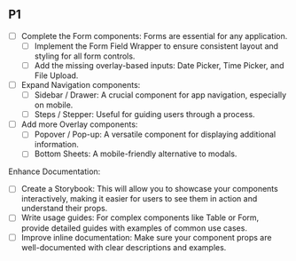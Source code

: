 ## P1
- [ ] Complete the Form components: Forms are essential for any application.
    - [ ] Implement the Form Field Wrapper to ensure consistent layout and styling for all form controls.
    - [ ] Add the missing overlay-based inputs: Date Picker, Time Picker, and File Upload.
- [ ] Expand Navigation components:
    - [ ] Sidebar / Drawer: A crucial component for app navigation, especially on mobile.
    - [ ] Steps / Stepper: Useful for guiding users through a process.
- [ ] Add more Overlay components:
    - [ ] Popover / Pop-up: A versatile component for displaying additional information.
    - [ ] Bottom Sheets: A mobile-friendly alternative to modals.

Enhance Documentation:
- [ ] Create a Storybook: This will allow you to showcase your components interactively, making it easier for users to see them in action and understand their props.
- [ ] Write usage guides: For complex components like Table or Form, provide detailed guides with examples of common use cases.
- [ ] Improve inline documentation: Make sure your component props are well-documented with clear descriptions and examples.